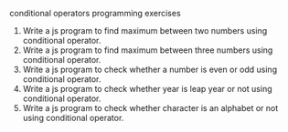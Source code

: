 conditional operators programming exercises
1. Write a js program to find maximum between two numbers using conditional operator.
2. Write a js program to find maximum between three numbers using conditional operator.
3. Write a js program to check whether a number is even or odd using conditional operator.
4. Write a js program to check whether year is leap year or not using conditional operator.
5. Write a js program to check whether character is an alphabet or not using conditional operator.